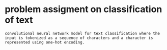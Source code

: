 # problem assigment on classification of text

```
convolutional neural network model for text classification where the input is tokenized as a sequence of characters and a character is represented using one-hot encoding.  
```